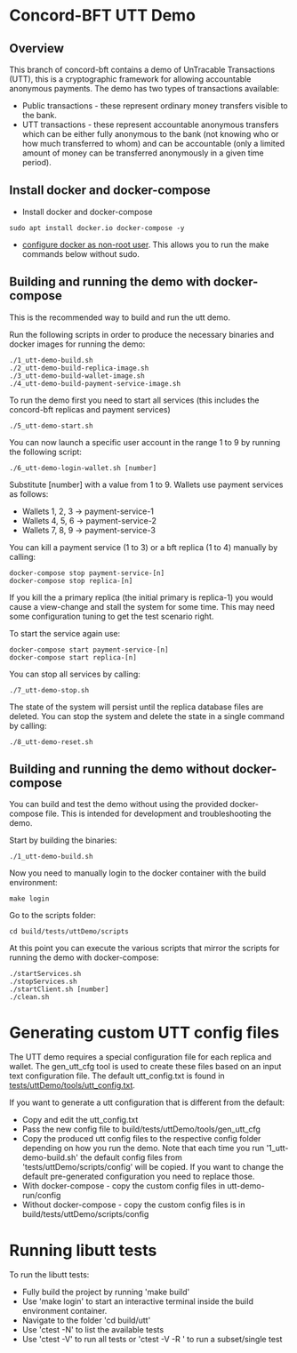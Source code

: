 
# Concord-BFT UTT Demo

## Overview

This branch of concord-bft contains a demo of UnTracable Transactions (UTT), this is a
cryptographic framework for allowing accountable anonymous payments. The demo has two types of
transactions available:
 * Public transactions - these represent ordinary money transfers visible to the bank.
 * UTT transactions - these represent accountable anonymous transfers which can be either
 fully anonymous to the bank (not knowing who or how much transferred to whom) and can be
 accountable (only a limited amount of money can be transferred anonymously in a given time period).

 ## Install docker and docker-compose
 
 * Install docker and docker-compose
  ```
  sudo apt install docker.io docker-compose -y
  ```
 * [configure docker as non-root user](https://docs.docker.com/engine/install/linux-postinstall/#manage-docker-as-a-non-root-user). This allows you to run the make commands below without sudo.

## Building and running the demo with docker-compose

This is the recommended way to build and run the utt demo.

Run the following scripts in order to produce the necessary binaries and docker images for running the demo:
  ```
  ./1_utt-demo-build.sh
  ./2_utt-demo-build-replica-image.sh
  ./3_utt-demo-build-wallet-image.sh
  ./4_utt-demo-build-payment-service-image.sh
  ```
To run the demo first you need to start all services (this includes the concord-bft replicas and payment services)
  ```
  ./5_utt-demo-start.sh
  ```
You can now launch a specific user account in the range 1 to 9 by running the following script:
  ```
  ./6_utt-demo-login-wallet.sh [number]
  ```
  Substitute [number] with a value from 1 to 9. Wallets use payment services as follows:
  * Wallets 1, 2, 3 -> payment-service-1
  * Wallets 4, 5, 6 -> payment-service-2
  * Wallets 7, 8, 9 -> payment-service-3
  
  You can kill a payment service (1 to 3) or a bft replica (1 to 4) manually by calling:
  ```
  docker-compose stop payment-service-[n]
  docker-compose stop replica-[n]
  ```

  If you kill the a primary replica (the initial primary is replica-1) you would cause a view-change and stall the system for some time. This may need some configuration tuning to get the test scenario right.

  To start the service again use:
  ```
  docker-compose start payment-service-[n]
  docker-compose start replica-[n]
  ```
You can stop all services by calling:
  ```
  ./7_utt-demo-stop.sh
  ```

The state of the system will persist until the replica database files are deleted. 
You can stop the system and delete the state in a single command by calling:
  ```
  ./8_utt-demo-reset.sh
  ```

 ## Building and running the demo without docker-compose
 You can build and test the demo without using the provided docker-compose file. This is intended for development and troubleshooting the demo.

 Start by building the binaries:
  ```
  ./1_utt-demo-build.sh
  ```

 Now you need to manually login to the docker container with the build environment:
 ```
 make login
 ```

 Go to the scripts folder:
 ```
 cd build/tests/uttDemo/scripts
 ```

 At this point you can execute the various scripts that mirror the scripts for running the demo with docker-compose:
 ```
 ./startServices.sh
 ./stopServices.sh
 ./startClient.sh [number]
 ./clean.sh
 ```

 # Generating custom UTT config files
 The UTT demo requires a special configuration file for each replica and wallet. The gen_utt_cfg tool is used to create these files based on an input text configuration file. The default utt_config.txt is found in [tests/uttDemo/tools/utt_config.txt](tests/uttDemo/tools/utt_config.txt).
 
 If you want to generate a utt configuration that is different from the default:
 * Copy and edit the utt_config.txt
 * Pass the new config file to build/tests/uttDemo/tools/gen_utt_cfg
 * Copy the produced utt config files to the respective config folder depending on how you run the demo. Note that each time you run '1_utt-demo-build.sh' the default config files from 'tests/uttDemo/scripts/config' will be copied. If you want to change the default pre-generated configuration you need to replace those.
  * With docker-compose - copy the custom config files in utt-demo-run/config
  * Without docker-compose - copy the custom config files is in build/tests/uttDemo/scripts/config

 # Running libutt tests

 To run the libutt tests:
 * Fully build the project by running 'make build'
 * Use 'make login' to start an interactive terminal inside the build environment container.
 * Navigate to the folder 'cd build/utt'
 * Use 'ctest -N' to list the available tests
 * Use 'ctest -V' to run all tests or 'ctest -V -R <regex>' to run a subset/single test

